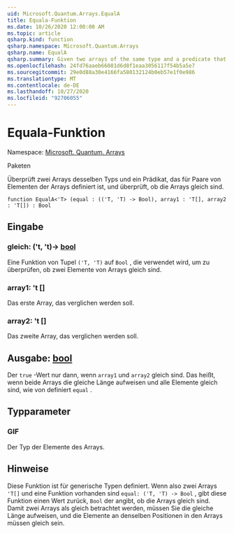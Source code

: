 ```yaml
---
uid: Microsoft.Quantum.Arrays.EqualA
title: Equala-Funktion
ms.date: 10/26/2020 12:00:00 AM
ms.topic: article
qsharp.kind: function
qsharp.namespace: Microsoft.Quantum.Arrays
qsharp.name: EqualA
qsharp.summary: Given two arrays of the same type and a predicate that is defined for pairs of elements of the arrays, checks whether the arrays are equal.
ms.openlocfilehash: 24fd76aaeb66081d6d8f1eaa3056117f54b5a5e7
ms.sourcegitcommit: 29e0d88a30e4166fa580132124b0eb57e1f0e986
ms.translationtype: MT
ms.contentlocale: de-DE
ms.lasthandoff: 10/27/2020
ms.locfileid: "92706055"
---
```

# <a name="equala-function"></a>Equala-Funktion

Namespace: [Microsoft. Quantum. Arrays](xref:Microsoft.Quantum.Arrays)

Paketen [](https://nuget.org/packages/)


Überprüft zwei Arrays desselben Typs und ein Prädikat, das für Paare von Elementen der Arrays definiert ist, und überprüft, ob die Arrays gleich sind.

```qsharp
function EqualA<'T> (equal : (('T, 'T) -> Bool), array1 : 'T[], array2 : 'T[]) : Bool
```


## <a name="input"></a>Eingabe

### <a name="equal--tt---bool"></a>gleich: ('t, 't)-> [bool](xref:microsoft.quantum.lang-ref.bool)

Eine Funktion von Tupel `('T, 'T)` auf `Bool` , die verwendet wird, um zu überprüfen, ob zwei Elemente von Arrays gleich sind.


### <a name="array1--t"></a>array1: 't []

Das erste Array, das verglichen werden soll.


### <a name="array2--t"></a>array2: 't []

Das zweite Array, das verglichen werden soll.



## <a name="output--bool"></a>Ausgabe: [bool](xref:microsoft.quantum.lang-ref.bool)

Der `true` -Wert nur dann, wenn `array1` und `array2` gleich sind.
Das heißt, wenn beide Arrays die gleiche Länge aufweisen und alle Elemente gleich sind, wie von definiert `equal` .

## <a name="type-parameters"></a>Typparameter

### <a name="t"></a>GIF

Der Typ der Elemente des Arrays.

## <a name="remarks"></a>Hinweise

Diese Funktion ist für generische Typen definiert. Wenn also zwei Arrays `'T[]` und eine Funktion vorhanden sind `equal: ('T, 'T) -> Bool` , gibt diese Funktion einen Wert zurück, `Bool` der angibt, ob die Arrays gleich sind.
Damit zwei Arrays als gleich betrachtet werden, müssen Sie die gleiche Länge aufweisen, und die Elemente an denselben Positionen in den Arrays müssen gleich sein.